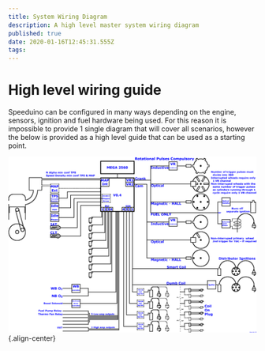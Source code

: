 ```yaml
---
title: System Wiring Diagram
description: A high level master system wiring diagram
published: true
date: 2020-01-16T12:45:31.555Z
tags: 
---
```


# High level wiring guide

Speeduino can be configured in many ways depending on the engine, sensors, ignition and fuel hardware being used. For this reason it is impossible to provide 1 single diagram that will cover all scenarios, however the below is provided as a high level guide that can be used as a starting point. 

![wiring_overview.png](/img/wiring/wiring_overview.png){.align-center}